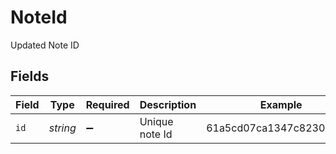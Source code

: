 # NoteId

Updated Note ID


## Fields

| Field                    | Type                     | Required                 | Description              | Example                  |
| ------------------------ | ------------------------ | ------------------------ | ------------------------ | ------------------------ |
| `id`                     | *string*                 | :heavy_minus_sign:       | Unique note Id           | 61a5cd07ca1347c82306ad09 |